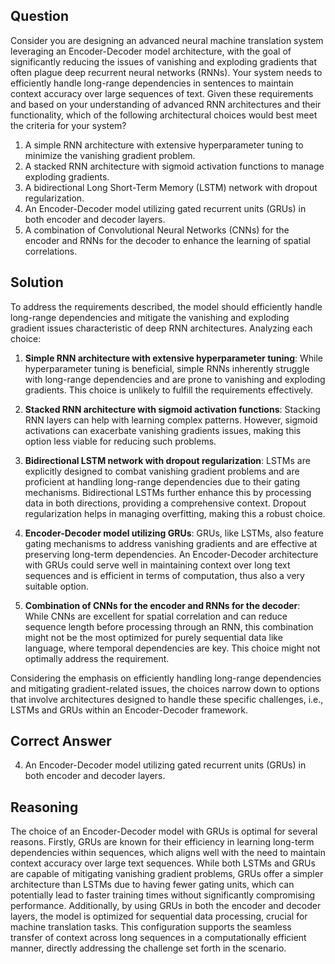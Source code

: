 ## Question
Consider you are designing an advanced neural machine translation system leveraging an Encoder-Decoder model architecture, with the goal of significantly reducing the issues of vanishing and exploding gradients that often plague deep recurrent neural networks (RNNs). Your system needs to efficiently handle long-range dependencies in sentences to maintain context accuracy over large sequences of text. Given these requirements and based on your understanding of advanced RNN architectures and their functionality, which of the following architectural choices would best meet the criteria for your system?

1. A simple RNN architecture with extensive hyperparameter tuning to minimize the vanishing gradient problem.
2. A stacked RNN architecture with sigmoid activation functions to manage exploding gradients.
3. A bidirectional Long Short-Term Memory (LSTM) network with dropout regularization.
4. An Encoder-Decoder model utilizing gated recurrent units (GRUs) in both encoder and decoder layers.
5. A combination of Convolutional Neural Networks (CNNs) for the encoder and RNNs for the decoder to enhance the learning of spatial correlations.

## Solution
To address the requirements described, the model should efficiently handle long-range dependencies and mitigate the vanishing and exploding gradient issues characteristic of deep RNN architectures. Analyzing each choice:

1. **Simple RNN architecture with extensive hyperparameter tuning**: While hyperparameter tuning is beneficial, simple RNNs inherently struggle with long-range dependencies and are prone to vanishing and exploding gradients. This choice is unlikely to fulfill the requirements effectively.
   
2. **Stacked RNN architecture with sigmoid activation functions**: Stacking RNN layers can help with learning complex patterns. However, sigmoid activations can exacerbate vanishing gradients issues, making this option less viable for reducing such problems.
   
3. **Bidirectional LSTM network with dropout regularization**: LSTMs are explicitly designed to combat vanishing gradient problems and are proficient at handling long-range dependencies due to their gating mechanisms. Bidirectional LSTMs further enhance this by processing data in both directions, providing a comprehensive context. Dropout regularization helps in managing overfitting, making this a robust choice.
   
4. **Encoder-Decoder model utilizing GRUs**: GRUs, like LSTMs, also feature gating mechanisms to address vanishing gradients and are effective at preserving long-term dependencies. An Encoder-Decoder architecture with GRUs could serve well in maintaining context over long text sequences and is efficient in terms of computation, thus also a very suitable option.
   
5. **Combination of CNNs for the encoder and RNNs for the decoder**: While CNNs are excellent for spatial correlation and can reduce sequence length before processing through an RNN, this combination might not be the most optimized for purely sequential data like language, where temporal dependencies are key. This choice might not optimally address the requirement.

Considering the emphasis on efficiently handling long-range dependencies and mitigating gradient-related issues, the choices narrow down to options that involve architectures designed to handle these specific challenges, i.e., LSTMs and GRUs within an Encoder-Decoder framework.

## Correct Answer
4. An Encoder-Decoder model utilizing gated recurrent units (GRUs) in both encoder and decoder layers.

## Reasoning
The choice of an Encoder-Decoder model with GRUs is optimal for several reasons. Firstly, GRUs are known for their efficiency in learning long-term dependencies within sequences, which aligns well with the need to maintain context accuracy over large text sequences. While both LSTMs and GRUs are capable of mitigating vanishing gradient problems, GRUs offer a simpler architecture than LSTMs due to having fewer gating units, which can potentially lead to faster training times without significantly compromising performance. Additionally, by using GRUs in both the encoder and decoder layers, the model is optimized for sequential data processing, crucial for machine translation tasks. This configuration supports the seamless transfer of context across long sequences in a computationally efficient manner, directly addressing the challenge set forth in the scenario.